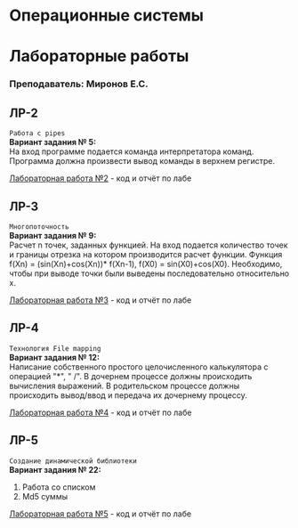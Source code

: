 # Операционные системы

# Лабораторные работы
### Преподаватель: Миронов Е.С.

## ЛР-2
`Работа с pipes`   
**Вариант задания № 5:**    
На вход программе подается команда интерпретатора команд. Программа должна произвести вывод команды в верхнем регистре. 

[Лабораторная работа №2](https://github.com/patrikeyeva/Institute/tree/master/OS/lab2) - код и отчёт по лабе  


## ЛР-3
`Многопоточность`  
**Вариант задания № 9:**  
Расчет n точек, заданных функцией. На вход подается количество точек и границы отрезка на котором производится расчет функции. Функция f(Xn) = (sin(Xn)+cos(Xn))* f(Xn-1), f(X0) = sin(X0)+cos(X0). Необходимо, чтобы при выводе точки были выведены последовательно относительно x.  

[Лабораторная работа №3](https://github.com/patrikeyeva/Institute/tree/master/OS/lab3) - код и отчёт по лабе 


## ЛР-4
`Технология File mapping`   
**Вариант задания № 12:**  
Написание собственного простого целочисленного калькулятора с операцией "*", " /".
В дочернем процессе должны происходить вычисления выражений. В родительском процессе должны происходить вывод/ввод и передача их дочернему процессу.  

[Лабораторная работа №4](https://github.com/patrikeyeva/Institute/tree/master/OS/lab4) - код и отчёт по лабе 

## ЛР-5
`Cоздание динамической библиотеки`  
**Вариант задания № 22:**
1. Работа со списком  
2. Md5 суммы  

[Лабораторная работа №5](https://github.com/patrikeyeva/Institute/tree/master/OS/lab5) - код и отчёт по лабе 


